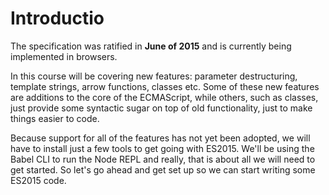 # Introductio

The specification was ratified in **June of 2015** and is currently being implemented in browsers.

In this course will be covering new features: parameter destructuring, template strings, arrow functions, classes etc.
Some of these new features are additions to the core of the ECMAScript, while others, such as classes, just provide some syntactic sugar on top of old functionality, just to make things easier to code.

Because support for all of the features has not yet been adopted, we will have to install just a few tools to get going with ES2015. We'll be using the Babel CLI to run the Node REPL and really, that is about all we will need to get started. So let's go ahead and get set up so we can start writing some ES2015 code.

